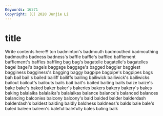 ```yaml
---
Keywords: 16571
Copyright: (C) 2020 Junjie Li
---
```


# title

Write contents here!!!
ton 
badminton's 
badmouth 
badmouthed 
badmouthing 
badmouths
badness 
badness's 
baffle 
baffle's 
baffled 
bafflement 
bafflement's 
baffles 
baffling 
bag
bag's 
bagatelle 
bagatelle's 
bagatelles 
bagel 
bagel's 
bagels 
baggage 
baggage's 
bagged
baggier 
baggiest 
bagginess 
bagginess's 
bagging 
baggy 
bagpipe 
bagpipe's 
bagpipes 
bags
bah 
bail 
bail's 
bailed 
bailiff 
bailiffs 
bailing 
bailiwick 
bailiwick's 
bailiwicks
bailout 
bailout's 
bailouts 
bails 
bait 
bait's 
baited 
baiting 
baits 
baize
baize's 
bake 
bake's 
baked 
baker 
baker's 
bakeries 
bakers 
bakery 
bakery's
bakes 
baking 
balalaika 
balalaika's 
balalaikas 
balance 
balance's 
balanced 
balances 
balancing
balconies 
balcony 
balcony's 
bald 
balded 
balder 
balderdash 
balderdash's 
baldest 
balding
baldly 
baldness 
baldness's 
balds 
bale 
bale's 
baled 
baleen 
baleen's 
baleful
balefully 
bales 
baling 
balk 
